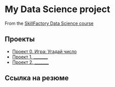 # My Data Science project

From the [SkillFactory Data Science course](https://skillfactory.ru/data-scientist)

## Проекты

* [Проект 0. Игра: Угадай число](https://github.com/MIANE999/sf_data_science/project_0)
* [Проект 1. _______](_____)
* [Проект 2. _______](_____)

## Ссылка на резюме
